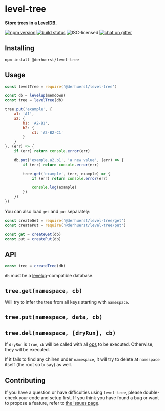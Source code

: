 # level-tree

**Store trees in a [LevelDB](https://github.com/level/levelup).**

[![npm version](https://img.shields.io/npm/v/@derhuerst/level-tree.svg)](https://www.npmjs.com/package/@derhuerst/level-tree)
[![build status](https://img.shields.io/travis/derhuerst/level-tree.svg)](https://travis-ci.org/derhuerst/level-tree)
![ISC-licensed](https://img.shields.io/github/license/derhuerst/level-tree.svg)
[![chat on gitter](https://badges.gitter.im/derhuerst.svg)](https://gitter.im/derhuerst)


## Installing

```shell
npm install @derhuerst/level-tree
```


## Usage

```js
const levelTree = require('@derhuerst/level-tree')

const db = levelup(memdown)
const tree = levelTree(db)

tree.put('example', {
	a1: 'A1',
	a2: {
		b1: 'A2-B1',
		b2: {
			c1: 'A2-B2-C1'
		}
	}
}, (err) => {
	if (err) return console.error(err)

	db.put('example.a2.b1', 'a new value', (err) => {
		if (err) return console.error(err)

		tree.get('example', (err, example) => {
			if (err) return console.error(err)

			console.log(example)
		})
	})
})
```

You can also load `get` and `put` separately:

```js
const createGet = require('@derhuerst/level-tree/get')
const createPut = require('@derhuerst/level-tree/put')

const get = createGet(db)
const put = createPut(db)
```


## API

```js
const tree = createTree(db)
```

`db` must be a [levelup](https://www.npmjs.com/package/levelup)-compatible database.

## `tree.get(namespace, cb)`

Will try to infer the tree from all keys starting with `namespace`.

## `tree.put(namespace, data, cb)`

## `tree.del(namespace, [dryRun], cb)`

If `dryRun` is `true`, `cb` will be called with all [ops](https://www.npmjs.com/package/levelup#batch) to be executed. Otherwise, they will be executed.

If it fails to find any chilren under `namespace`, it will try to delete at `namespace` itself (the root so to say) as well.


## Contributing

If you have a question or have difficulties using `level-tree`, please double-check your code and setup first. If you think you have found a bug or want to propose a feature, refer to [the issues page](https://github.com/derhuerst/level-tree/issues).

